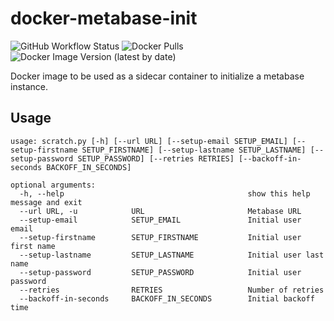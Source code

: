 # docker-metabase-init
![GitHub Workflow Status](https://img.shields.io/github/workflow/status/josesolisrosales/docker-metabase-init/release?style=flat-square)
![Docker Pulls](https://img.shields.io/docker/pulls/josesolisrosales/metabase-init?style=flat-square)
![Docker Image Version (latest by date)](https://img.shields.io/docker/v/josesolisrosales/metabase-init?style=flat-square)

Docker image to be used as a sidecar container to initialize a metabase instance.

## Usage
```
usage: scratch.py [-h] [--url URL] [--setup-email SETUP_EMAIL] [--setup-firstname SETUP_FIRSTNAME] [--setup-lastname SETUP_LASTNAME] [--setup-password SETUP_PASSWORD] [--retries RETRIES] [--backoff-in-seconds BACKOFF_IN_SECONDS]

optional arguments:
  -h, --help                                         show this help message and exit
  --url URL, -u            URL                       Metabase URL
  --setup-email            SETUP_EMAIL               Initial user email
  --setup-firstname        SETUP_FIRSTNAME           Initial user first name
  --setup-lastname         SETUP_LASTNAME            Initial user last name
  --setup-password         SETUP_PASSWORD            Initial user password
  --retries                RETRIES                   Number of retries
  --backoff-in-seconds     BACKOFF_IN_SECONDS        Initial backoff time
```